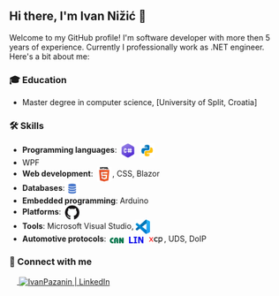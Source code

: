 ## Hi there, I'm Ivan Nižić 👋
Welcome to my GitHub profile! I'm software developer with more then 5 years of experience. Currently I professionally work as .NET engineer. Here's a bit about me:

### 🎓 Education
- Master degree in computer science, [University of Split, Croatia]

### 🛠️ Skills
- **Programming languages**:&ensp;<img align="center" alt="C#" style="margin-right:2px;" width="26px" src="https://raw.githubusercontent.com/github/explore/80688e429a7d4ef2fca1e82350fe8e3517d3494d/topics/csharp/csharp.png" />&ensp;<img align="center" alt="Python" style="margin-right:2px;" width="26px" src="images/python-logo.png" />
- WPF
- **Web development**:&ensp;<img align="center" alt="HTML5" style="margin-right:2px;" width="26px" src="https://raw.githubusercontent.com/github/explore/80688e429a7d4ef2fca1e82350fe8e3517d3494d/topics/html/html.png" />, CSS, Blazor
- **Databases**:<img align="center" alt="SQL" style="margin-right:2px;" width="26px" src="https://raw.githubusercontent.com/github/explore/80688e429a7d4ef2fca1e82350fe8e3517d3494d/topics/sql/sql.png" />
- **Embedded programming**: Arduino
- **Platforms**:&ensp;<img align="center" alt="GitHub" style="margin-right:2px;" width="26px" src="https://raw.githubusercontent.com/github/explore/78df643247d429f6cc873026c0622819ad797942/topics/github/github.png" />
- **Tools**: Microsoft Visual Studio, <img align="center" alt="Visual Studio Code" style="margin-right:2px;" width="26px" src="https://raw.githubusercontent.com/github/explore/80688e429a7d4ef2fca1e82350fe8e3517d3494d/topics/visual-studio-code/visual-studio-code.png" />
- **Automotive protocols**:&ensp;<img align="center" alt="Python" style="margin-right:2px;" width="26px" src="images/can-logo.png" />&ensp;<img align="center" alt="Python" style="margin-right:2px;" width="26px" src="images/lin-logo.png" />&ensp;<img align="center" alt="Python" style="margin-right:2px;" width="26px" src="images/xcp-logo.png" />, UDS, DoIP

### 💬 Connect with me
  &emsp;<a href="https://www.linkedin.com/in/ivan-ni%C5%BEi%C4%87-000902181?originalSubdomain=hr&original_referer=https%3A%2F%2Fwww.google.com%2F">
    <img align="center" alt="IvanPazanin | LinkedIn" width="22px" src="https://cdn-icons-png.flaticon.com/512/174/174857.png"  />
  </a>
<br />

<!--
TODO:
- Dodati slike za jezike, alate, fakultet, pogledati na https://github.com/ipazanin#what-do-i-do
- Dodati certifikate kao što je Vlado https://github.com/vladopandzic 📜 Certifications
-->
